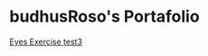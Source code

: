 # budhusRoso's Portafolio
<a href="https://budhusroso.github.io/test2/"> Eyes Exercise </a>
<a href="https://budhusroso.github.io/test3/"> test3 </a>

